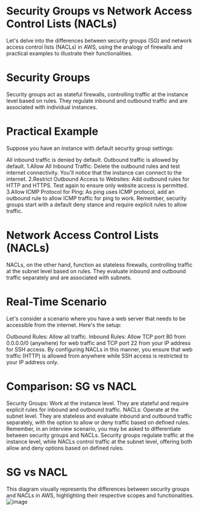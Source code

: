 # Security Groups vs Network Access Control Lists (NACLs)
Let's delve into the differences between security groups (SG) and network access control lists (NACLs) in AWS, using the analogy of firewalls and practical examples to illustrate their functionalities.

# Security Groups
Security groups act as stateful firewalls, controlling traffic at the instance level based on rules. They regulate inbound and outbound traffic and are associated with individual instances.

# Practical Example
Suppose you have an instance with default security group settings:

All inbound traffic is denied by default.
Outbound traffic is allowed by default.
1.Allow All Inbound Traffic: Delete the outbound rules and test internet connectivity. You'll notice that the instance can connect to the internet.
2.Restrict Outbound Access to Websites: Add outbound rules for HTTP and HTTPS. Test again to ensure only website access is permitted.
3.Allow ICMP Protocol for Ping: As ping uses ICMP protocol, add an outbound rule to allow ICMP traffic for ping to work.
Remember, security groups start with a default deny stance and require explicit rules to allow traffic.

# Network Access Control Lists (NACLs)
NACLs, on the other hand, function as stateless firewalls, controlling traffic at the subnet level based on rules. They evaluate inbound and outbound traffic separately and are associated with subnets.

# Real-Time Scenario
Let's consider a scenario where you have a web server that needs to be accessible from the internet. Here's the setup:

Outbound Rules: Allow all traffic.
Inbound Rules: Allow TCP port 80 from 0.0.0.0/0 (anywhere) for web traffic and TCP port 22 from your IP address for SSH access.
By configuring NACLs in this manner, you ensure that web traffic (HTTP) is allowed from anywhere while SSH access is restricted to your IP address only.

# Comparison: SG vs NACL
Security Groups: Work at the instance level. They are stateful and require explicit rules for inbound and outbound traffic.
NACLs: Operate at the subnet level. They are stateless and evaluate inbound and outbound traffic separately, with the option to allow or deny traffic based on defined rules.
Remember, in an interview scenario, you may be asked to differentiate between security groups and NACLs. Security groups regulate traffic at the instance level, while NACLs control traffic at the subnet level, offering both allow and deny options based on defined rules.

# SG vs NACL

This diagram visually represents the differences between security groups and NACLs in AWS, highlighting their respective scopes and functionalities.
![image](https://github.com/user-attachments/assets/97e324ee-15fa-4e6b-b304-c28ace7bda0b)


